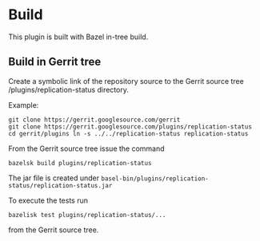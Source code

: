# Build

This plugin is built with Bazel in-tree build.

## Build in Gerrit tree

Create a symbolic link of the repository source to the Gerrit source tree
/plugins/replication-status directory.

Example:

```shell
git clone https://gerrit.googlesource.com/gerrit
git clone https://gerrit.googlesource.com/plugins/replication-status
cd gerrit/plugins ln -s ../../replication-status replication-status
```

From the Gerrit source tree issue the command

```shell
bazelsk build plugins/replication-status
```

The jar file is created
under `basel-bin/plugins/replication-status/replication-status.jar`

To execute the tests run

```shell
bazelisk test plugins/replication-status/...
```

from the Gerrit source tree.
